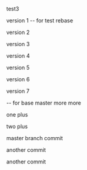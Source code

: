 test3

version 1 -- for test rebase 

version 2

version 3

version 4

version 5

version 6

version 7

-- for base master more more

one plus 

two plus 

master branch commit 

another commit 

another commit 
